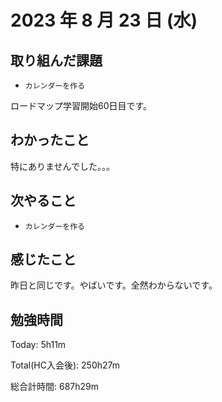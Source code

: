 # 2023 年 8 月 23 日 (水)

## 取り組んだ課題

- `カレンダーを作る`

ロードマップ学習開始60日目です。

## わかったこと

特にありませんでした。。。

## 次やること

- `カレンダーを作る`

## 感じたこと

昨日と同じです。やばいです。全然わからないです。


## 勉強時間

Today: 5h11m

Total(HC入会後): 250h27m

総合計時間: 687h29m
